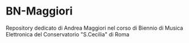 # BN-Maggiori
Repository dedicato di Andrea Maggiori nel corso di Biennio di Musica Elettronica del Conservatorio "S.Cecilia" di Roma

